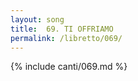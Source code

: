 ```yaml
---
layout: song
title:  69. TI OFFRIAMO
permalink: /libretto/069/
---
```

{% include canti/069.md %}   